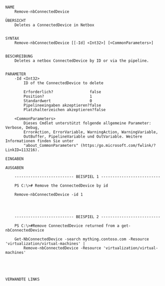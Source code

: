 ﻿```

NAME
    Remove-nbConnectedDevice
    
ÜBERSICHT
    Deletes a ConnectedDevice in Netbox
    
    
SYNTAX
    Remove-nbConnectedDevice [[-Id] <Int32>] [<CommonParameters>]
    
    
BESCHREIBUNG
    Deletes a netbox ConnectedDevice by ID or via the pipeline.
    

PARAMETER
    -Id <Int32>
        ID of the ConnectedDevice to delete
        
        Erforderlich?                false
        Position?                    1
        Standardwert                 0
        Pipelineeingaben akzeptieren?false
        Platzhalterzeichen akzeptieren?false
        
    <CommonParameters>
        Dieses Cmdlet unterstützt folgende allgemeine Parameter: Verbose, Debug,
        ErrorAction, ErrorVariable, WarningAction, WarningVariable,
        OutBuffer, PipelineVariable und OutVariable. Weitere Informationen finden Sie unter 
        "about_CommonParameters" (https:/go.microsoft.com/fwlink/?LinkID=113216). 
    
EINGABEN
    
AUSGABEN
    
    -------------------------- BEISPIEL 1 --------------------------
    
    PS C:\># Remove the ConnectedDevice by id
    
    Remove-nbConnectedDevice -id 1
    
    
    
    
    -------------------------- BEISPIEL 2 --------------------------
    
    PS C:\>#Remove ConnectedDevice returned from a get-nbConnectedDevice
    
    Get-NbConnectedDevice -search mything.contoso.com -Resource 'virtualization/virtual-machines' |
        Remove-nbConnectedDevice -Resource 'virtualization/virtual-machines'
    
    
    
    
    
VERWANDTE LINKS



```

